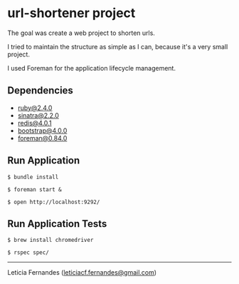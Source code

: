 # url-shortener project

The goal was create a web project to shorten urls.

I tried to maintain the structure as simple as I can, because it's a very small project.

I used Foreman for the application lifecycle management.

## Dependencies

* ruby@2.4.0
* sinatra@2.2.0
* redis@4.0.1
* bootstrap@4.0.0
* foreman@0.84.0

## Run Application
   ```
   $ bundle install
   
   $ foreman start &
   
   $ open http://localhost:9292/
   ```

## Run Application Tests
   ```
   $ brew install chromedriver
   
   $ rspec spec/
   ```
----

Leticia Fernandes (leticiacf.fernandes@gmail.com)
